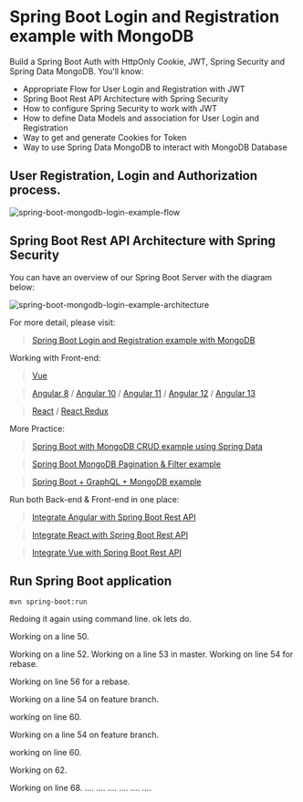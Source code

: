# Spring Boot Login and Registration example with MongoDB

Build a Spring Boot Auth with HttpOnly Cookie, JWT, Spring Security and Spring Data MongoDB. You'll know:
- Appropriate Flow for User Login and Registration with JWT
- Spring Boot Rest API Architecture with Spring Security
- How to configure Spring Security to work with JWT
- How to define Data Models and association for User Login and Registration
- Way to get and generate Cookies for Token
- Way to use Spring Data MongoDB to interact with MongoDB Database

## User Registration, Login and Authorization process.

![spring-boot-mongodb-login-example-flow](spring-boot-mongodb-login-example-flow.png)

## Spring Boot Rest API Architecture with Spring Security
You can have an overview of our Spring Boot Server with the diagram below:

![spring-boot-mongodb-login-example-architecture](spring-boot-mongodb-login-example-architecture.png)

For more detail, please visit:
> [Spring Boot Login and Registration example with MongoDB](https://www.bezkoder.com/spring-boot-mongodb-login-example/)

Working with Front-end:
> [Vue](https://www.bezkoder.com/jwt-vue-vuex-authentication/)

> [Angular 8](https://www.bezkoder.com/angular-jwt-authentication/) / [Angular 10](https://www.bezkoder.com/angular-10-jwt-auth/) / [Angular 11](https://www.bezkoder.com/angular-11-jwt-auth/) / [Angular 12](https://www.bezkoder.com/angular-12-jwt-auth/) / [Angular 13](https://www.bezkoder.com/angular-13-jwt-auth/)

> [React](https://www.bezkoder.com/react-jwt-auth/) / [React Redux](https://www.bezkoder.com/react-redux-jwt-auth/)

More Practice:
> [Spring Boot with MongoDB CRUD example using Spring Data](https://www.bezkoder.com/spring-boot-mongodb-crud/)

> [Spring Boot MongoDB Pagination & Filter example](https://www.bezkoder.com/spring-boot-mongodb-pagination/)

> [Spring Boot + GraphQL + MongoDB example](https://www.bezkoder.com/spring-boot-graphql-mongodb-example-graphql-java/)

Run both Back-end & Front-end in one place:
> [Integrate Angular with Spring Boot Rest API](https://www.bezkoder.com/integrate-angular-spring-boot/)

> [Integrate React with Spring Boot Rest API](https://www.bezkoder.com/integrate-reactjs-spring-boot/)

> [Integrate Vue with Spring Boot Rest API](https://www.bezkoder.com/integrate-vue-spring-boot/)

## Run Spring Boot application
```
mvn spring-boot:run
```
Redoing it again using command line. ok lets do.

Working on a line 50.

Working on a line 52.
Working on a line 53 in master.
Working on line 54 for rebase.

Working on line 56 for a rebase.

Working on a line 54 on feature branch.

working on line 60.

Working on a line 54 on feature branch.

working on line 60.

Working on 62.

Working on line 68.
....
....
....
....
....
....





